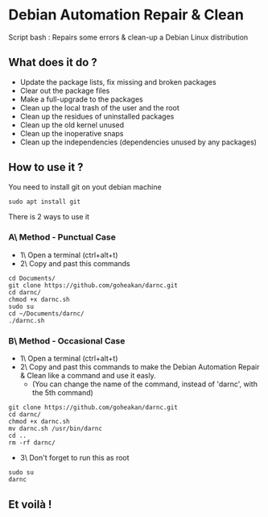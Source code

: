 # Debian Automation Repair & Clean

Script bash : Repairs some errors &amp; clean-up a Debian Linux distribution

## What does it do ?

- Update the package lists, fix missing and broken packages
- Clear out the package files
- Make a full-upgrade to the packages
- Clean up the local trash of the user and the root
- Clean up the residues of uninstalled packages
- Clean up the old kernel unused
- Clean up the inoperative snaps
- Clean up the independencies (dependencies unused by any packages)

## How to use it ?
You need to install git on yout debian machine
```
sudo apt install git
```
There is 2 ways to use it

### A\ Method - Punctual Case
  - 1\ Open a terminal (ctrl+alt+t)
  - 2\ Copy and past this commands
```
cd Documents/
git clone https://github.com/goheakan/darnc.git
cd darnc/
chmod +x darnc.sh
sudo su
cd ~/Documents/darnc/
./darnc.sh
```
### B\ Method - Occasional Case
  - 1\ Open a terminal (ctrl+alt+t)
  - 2\ Copy and past this commands to make the Debian Automation Repair & Clean like a command and use it easly.
      - (You can change the name of the command, instead of 'darnc', with the 5th command)
```
git clone https://github.com/goheakan/darnc.git
cd darnc/
chmod +x darnc.sh
mv darnc.sh /usr/bin/darnc
cd ..
rm -rf darnc/
```
 - 3\ Don't forget to run this as root
```
sudo su
darnc
```

## Et voilà !
